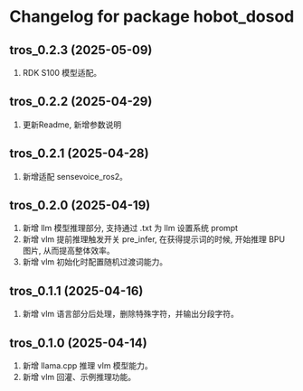 # Changelog for package hobot_dosod

tros_0.2.3 (2025-05-09)
------------------
1. RDK S100 模型适配。

tros_0.2.2 (2025-04-29)
------------------
1. 更新Readme, 新增参数说明

tros_0.2.1 (2025-04-28)
------------------
1. 新增适配 sensevoice_ros2。

tros_0.2.0 (2025-04-19)
------------------
1. 新增 llm 模型推理部分, 支持通过 .txt 为 llm 设置系统 prompt
2. 新增 vlm 提前推理触发开关 pre_infer, 在获得提示词的时候, 开始推理 BPU 图片, 从而提高整体效率。
3. 新增 vlm 初始化时配置随机过渡词能力。

tros_0.1.1 (2025-04-16)
------------------
1. 新增 vlm 语言部分后处理，删除特殊字符，并输出分段字符。

tros_0.1.0 (2025-04-14)
------------------
1. 新增 llama.cpp 推理 vlm 模型能力。
2. 新增 vlm 回灌、示例推理功能。